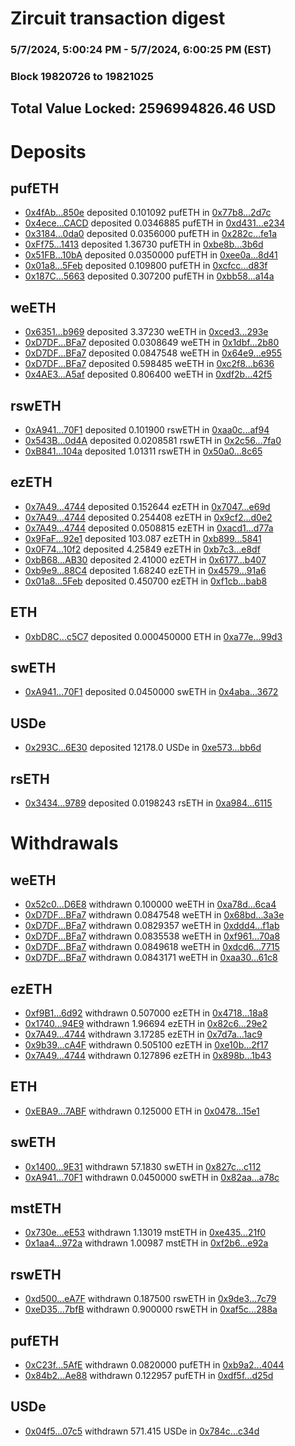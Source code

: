 # Zircuit transaction digest
### 5/7/2024, 5:00:24 PM - 5/7/2024, 6:00:25 PM (EST)
### Block 19820726 to 19821025

## Total Value Locked: 2596994826.46 USD

# Deposits
## pufETH
- [0x4fAb...850e](https://etherscan.io/address/0x4fAbFb7BEa78832E504BD5Af48942656026d850e) deposited 0.101092 pufETH in [0x77b8...2d7c](https://etherscan.io/tx/0x4fAbFb7BEa78832E504BD5Af48942656026d850e)
- [0x4ece...CACD](https://etherscan.io/address/0x4ece3cC7181979aB616d143330b3C3D35B7cCACD) deposited 0.0346885 pufETH in [0xd431...e234](https://etherscan.io/tx/0x4ece3cC7181979aB616d143330b3C3D35B7cCACD)
- [0x3184...0da0](https://etherscan.io/address/0x3184Dd77760ED4df21c73a2A62fd8320089B0da0) deposited 0.0356000 pufETH in [0x282c...fe1a](https://etherscan.io/tx/0x3184Dd77760ED4df21c73a2A62fd8320089B0da0)
- [0xFf75...1413](https://etherscan.io/address/0xFf75A1e60f384574db30608e8dff80f3ECd41413) deposited 1.36730 pufETH in [0xbe8b...3b6d](https://etherscan.io/tx/0xFf75A1e60f384574db30608e8dff80f3ECd41413)
- [0x51FB...10bA](https://etherscan.io/address/0x51FB007343726CC4148a8adc9B755179F41D10bA) deposited 0.0350000 pufETH in [0xee0a...8d41](https://etherscan.io/tx/0x51FB007343726CC4148a8adc9B755179F41D10bA)
- [0x01a8...5Feb](https://etherscan.io/address/0x01a8F254B73c59CF32E4Ef72CbcB86fA95945Feb) deposited 0.109800 pufETH in [0xcfcc...d83f](https://etherscan.io/tx/0x01a8F254B73c59CF32E4Ef72CbcB86fA95945Feb)
- [0x187C...5663](https://etherscan.io/address/0x187CD504FdC1dc179D33537362E1bfCA27eC5663) deposited 0.307200 pufETH in [0xbb58...a14a](https://etherscan.io/tx/0x187CD504FdC1dc179D33537362E1bfCA27eC5663)
## weETH
- [0x6351...b969](https://etherscan.io/address/0x6351658CB0a6e69FCC061AB2EEFe5884E004b969) deposited 3.37230 weETH in [0xced3...293e](https://etherscan.io/tx/0x6351658CB0a6e69FCC061AB2EEFe5884E004b969)
- [0xD7DF...BFa7](https://etherscan.io/address/0xD7DF7E085214743530afF339aFC420c7c720BFa7) deposited 0.0308649 weETH in [0x1dbf...2b80](https://etherscan.io/tx/0xD7DF7E085214743530afF339aFC420c7c720BFa7)
- [0xD7DF...BFa7](https://etherscan.io/address/0xD7DF7E085214743530afF339aFC420c7c720BFa7) deposited 0.0847548 weETH in [0x64e9...e955](https://etherscan.io/tx/0xD7DF7E085214743530afF339aFC420c7c720BFa7)
- [0xD7DF...BFa7](https://etherscan.io/address/0xD7DF7E085214743530afF339aFC420c7c720BFa7) deposited 0.598485 weETH in [0xc2f8...b636](https://etherscan.io/tx/0xD7DF7E085214743530afF339aFC420c7c720BFa7)
- [0x4AE3...A5af](https://etherscan.io/address/0x4AE32537C556847a2eA8e88cA6122b73Cc18A5af) deposited 0.806400 weETH in [0xdf2b...42f5](https://etherscan.io/tx/0x4AE32537C556847a2eA8e88cA6122b73Cc18A5af)
## rswETH
- [0xA941...70F1](https://etherscan.io/address/0xA94127B85a84C2f659d841cD01F7429e5DBb70F1) deposited 0.101900 rswETH in [0xaa0c...af94](https://etherscan.io/tx/0xA94127B85a84C2f659d841cD01F7429e5DBb70F1)
- [0x543B...0d4A](https://etherscan.io/address/0x543B3b55F0Fe5C4446debd4b2bb78D4c24a90d4A) deposited 0.0208581 rswETH in [0x2c56...7fa0](https://etherscan.io/tx/0x543B3b55F0Fe5C4446debd4b2bb78D4c24a90d4A)
- [0xB841...104a](https://etherscan.io/address/0xB841176140f73a047a6CA186c2121e1cE644104a) deposited 1.01311 rswETH in [0x50a0...8c65](https://etherscan.io/tx/0xB841176140f73a047a6CA186c2121e1cE644104a)
## ezETH
- [0x7A49...4744](https://etherscan.io/address/0x7A493Be5c2ce014cD049Bf178a1ac0Db1B434744) deposited 0.152644 ezETH in [0x7047...e69d](https://etherscan.io/tx/0x7A493Be5c2ce014cD049Bf178a1ac0Db1B434744)
- [0x7A49...4744](https://etherscan.io/address/0x7A493Be5c2ce014cD049Bf178a1ac0Db1B434744) deposited 0.254408 ezETH in [0x9cf2...d0e2](https://etherscan.io/tx/0x7A493Be5c2ce014cD049Bf178a1ac0Db1B434744)
- [0x7A49...4744](https://etherscan.io/address/0x7A493Be5c2ce014cD049Bf178a1ac0Db1B434744) deposited 0.0508815 ezETH in [0xacd1...d77a](https://etherscan.io/tx/0x7A493Be5c2ce014cD049Bf178a1ac0Db1B434744)
- [0x9FaF...92e1](https://etherscan.io/address/0x9FaF8162B40BB0A8517146EcBD6B7fe1b1Ab92e1) deposited 103.087 ezETH in [0xb899...5841](https://etherscan.io/tx/0x9FaF8162B40BB0A8517146EcBD6B7fe1b1Ab92e1)
- [0x0F74...10f2](https://etherscan.io/address/0x0F7494e3E1215af0fa0C4F2d073C496Db58c10f2) deposited 4.25849 ezETH in [0xb7c3...e8df](https://etherscan.io/tx/0x0F7494e3E1215af0fa0C4F2d073C496Db58c10f2)
- [0xbB68...AB30](https://etherscan.io/address/0xbB68F3163765cB6df86a76c7C40183190d39AB30) deposited 2.41000 ezETH in [0x6177...b407](https://etherscan.io/tx/0xbB68F3163765cB6df86a76c7C40183190d39AB30)
- [0xb9e9...88C4](https://etherscan.io/address/0xb9e96e83b8f00303575F49fe1bF3f4B1C24f88C4) deposited 1.68240 ezETH in [0x4579...91a6](https://etherscan.io/tx/0xb9e96e83b8f00303575F49fe1bF3f4B1C24f88C4)
- [0x01a8...5Feb](https://etherscan.io/address/0x01a8F254B73c59CF32E4Ef72CbcB86fA95945Feb) deposited 0.450700 ezETH in [0xf1cb...bab8](https://etherscan.io/tx/0x01a8F254B73c59CF32E4Ef72CbcB86fA95945Feb)
## ETH
- [0xbD8C...c5C7](https://etherscan.io/address/0xbD8CA5c899eEB46630b3dafaBB82da66bFcBc5C7) deposited 0.000450000 ETH in [0xa77e...99d3](https://etherscan.io/tx/0xbD8CA5c899eEB46630b3dafaBB82da66bFcBc5C7)
## swETH
- [0xA941...70F1](https://etherscan.io/address/0xA94127B85a84C2f659d841cD01F7429e5DBb70F1) deposited 0.0450000 swETH in [0x4aba...3672](https://etherscan.io/tx/0xA94127B85a84C2f659d841cD01F7429e5DBb70F1)
## USDe
- [0x293C...6E30](https://etherscan.io/address/0x293C6937D8D82e05B01335F7B33FBA0c8e256E30) deposited 12178.0 USDe in [0xe573...bb6d](https://etherscan.io/tx/0x293C6937D8D82e05B01335F7B33FBA0c8e256E30)
## rsETH
- [0x3434...9789](https://etherscan.io/address/0x34349c5569e7B846c3558961552D2202760A9789) deposited 0.0198243 rsETH in [0xa984...6115](https://etherscan.io/tx/0x34349c5569e7B846c3558961552D2202760A9789)
# Withdrawals
## weETH
- [0x52c0...D6E8](https://etherscan.io/address/0x52c0f3B512a9744d581758F38b1c195496C4D6E8) withdrawn 0.100000 weETH in [0xa78d...6ca4](https://etherscan.io/tx/0x52c0f3B512a9744d581758F38b1c195496C4D6E8)
- [0xD7DF...BFa7](https://etherscan.io/address/0xD7DF7E085214743530afF339aFC420c7c720BFa7) withdrawn 0.0847548 weETH in [0x68bd...3a3e](https://etherscan.io/tx/0xD7DF7E085214743530afF339aFC420c7c720BFa7)
- [0xD7DF...BFa7](https://etherscan.io/address/0xD7DF7E085214743530afF339aFC420c7c720BFa7) withdrawn 0.0829357 weETH in [0xddd4...f1ab](https://etherscan.io/tx/0xD7DF7E085214743530afF339aFC420c7c720BFa7)
- [0xD7DF...BFa7](https://etherscan.io/address/0xD7DF7E085214743530afF339aFC420c7c720BFa7) withdrawn 0.0835538 weETH in [0xf961...70a8](https://etherscan.io/tx/0xD7DF7E085214743530afF339aFC420c7c720BFa7)
- [0xD7DF...BFa7](https://etherscan.io/address/0xD7DF7E085214743530afF339aFC420c7c720BFa7) withdrawn 0.0849618 weETH in [0xdcd6...7715](https://etherscan.io/tx/0xD7DF7E085214743530afF339aFC420c7c720BFa7)
- [0xD7DF...BFa7](https://etherscan.io/address/0xD7DF7E085214743530afF339aFC420c7c720BFa7) withdrawn 0.0843171 weETH in [0xaa30...61c8](https://etherscan.io/tx/0xD7DF7E085214743530afF339aFC420c7c720BFa7)
## ezETH
- [0xf9B1...6d92](https://etherscan.io/address/0xf9B14f5ABB55A67d3edd5989507f3e791c0d6d92) withdrawn 0.507000 ezETH in [0x4718...18a8](https://etherscan.io/tx/0xf9B14f5ABB55A67d3edd5989507f3e791c0d6d92)
- [0x1740...94E9](https://etherscan.io/address/0x1740735D7ff5790024d6bcaa69589b14B2C394E9) withdrawn 1.96694 ezETH in [0x82c6...29e2](https://etherscan.io/tx/0x1740735D7ff5790024d6bcaa69589b14B2C394E9)
- [0x7A49...4744](https://etherscan.io/address/0x7A493Be5c2ce014cD049Bf178a1ac0Db1B434744) withdrawn 3.17285 ezETH in [0x7d7a...1ac9](https://etherscan.io/tx/0x7A493Be5c2ce014cD049Bf178a1ac0Db1B434744)
- [0x9b39...cA4F](https://etherscan.io/address/0x9b39a0e3E852a1e6Ac5A33600d7A14d33DdacA4F) withdrawn 0.505100 ezETH in [0xe10b...2f17](https://etherscan.io/tx/0x9b39a0e3E852a1e6Ac5A33600d7A14d33DdacA4F)
- [0x7A49...4744](https://etherscan.io/address/0x7A493Be5c2ce014cD049Bf178a1ac0Db1B434744) withdrawn 0.127896 ezETH in [0x898b...1b43](https://etherscan.io/tx/0x7A493Be5c2ce014cD049Bf178a1ac0Db1B434744)
## ETH
- [0xEBA9...7ABF](https://etherscan.io/address/0xEBA9cb65CdbBCB97545Bc7791e7799aAEdA27ABF) withdrawn 0.125000 ETH in [0x0478...15e1](https://etherscan.io/tx/0xEBA9cb65CdbBCB97545Bc7791e7799aAEdA27ABF)
## swETH
- [0x1400...9E31](https://etherscan.io/address/0x14003545E8E49268125B279c1c50Cd4586c69E31) withdrawn 57.1830 swETH in [0x827c...c112](https://etherscan.io/tx/0x14003545E8E49268125B279c1c50Cd4586c69E31)
- [0xA941...70F1](https://etherscan.io/address/0xA94127B85a84C2f659d841cD01F7429e5DBb70F1) withdrawn 0.0450000 swETH in [0x82aa...a78c](https://etherscan.io/tx/0xA94127B85a84C2f659d841cD01F7429e5DBb70F1)
## mstETH
- [0x730e...eE53](https://etherscan.io/address/0x730e0E40B5053dA12A830C6Ea75037befdcFeE53) withdrawn 1.13019 mstETH in [0xe435...21f0](https://etherscan.io/tx/0x730e0E40B5053dA12A830C6Ea75037befdcFeE53)
- [0x1aa4...972a](https://etherscan.io/address/0x1aa4a66Ef0cfA99cA9D39FdAD2B05489744C972a) withdrawn 1.00987 mstETH in [0xf2b6...e92a](https://etherscan.io/tx/0x1aa4a66Ef0cfA99cA9D39FdAD2B05489744C972a)
## rswETH
- [0xd500...eA7F](https://etherscan.io/address/0xd5009d5DEa59f804eFDB17BddF111d81f7c0eA7F) withdrawn 0.187500 rswETH in [0x9de3...7c79](https://etherscan.io/tx/0xd5009d5DEa59f804eFDB17BddF111d81f7c0eA7F)
- [0xeD35...7bfB](https://etherscan.io/address/0xeD35050193aDE55C4b0FA0524aC7c965b9D77bfB) withdrawn 0.900000 rswETH in [0xaf5c...288a](https://etherscan.io/tx/0xeD35050193aDE55C4b0FA0524aC7c965b9D77bfB)
## pufETH
- [0xC23f...5AfE](https://etherscan.io/address/0xC23f0fADE4e0ED88adEcfCB31B7E10d63a935AfE) withdrawn 0.0820000 pufETH in [0xb9a2...4044](https://etherscan.io/tx/0xC23f0fADE4e0ED88adEcfCB31B7E10d63a935AfE)
- [0x84b2...Ae88](https://etherscan.io/address/0x84b2a364BEAD59EF87ef87a4a06ad415a860Ae88) withdrawn 0.122957 pufETH in [0xdf5f...d25d](https://etherscan.io/tx/0x84b2a364BEAD59EF87ef87a4a06ad415a860Ae88)
## USDe
- [0x04f5...07c5](https://etherscan.io/address/0x04f57941917C48DB7c18701852681ee7c31207c5) withdrawn 571.415 USDe in [0x784c...c34d](https://etherscan.io/tx/0x04f57941917C48DB7c18701852681ee7c31207c5)
